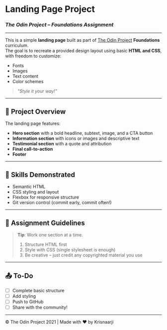 # **Landing Page Project**  
### _The Odin Project – Foundations Assignment_

---

This is a simple **landing page** built as part of [The Odin Project](https://www.theodinproject.com/) **Foundations** curriculum.  
The goal is to recreate a provided design layout using basic **HTML and CSS**, with freedom to customize:

 - Fonts  
 - Images  
 - Text content  
 - Color schemes  

> _"Style it your way!"_

---

## 📄 **Project Overview**

The landing page features:

- **Hero section** with a bold headline, subtext, image, and a CTA button  
- **Information section** with icons or images and descriptive text  
- **Testimonial section** with a quote and attribution  
- **Final call-to-action**  
- **Footer**

---

## 🧠 **Skills Demonstrated**

- Semantic HTML  
- CSS styling and layout  
- Flexbox for responsive structure  
- Git version control (commit early, commit often!)

---

## 📌 **Assignment Guidelines**

> **Tip**: Work one section at a time.  
> 1. Structure HTML first  
> 2. Style with CSS (single stylesheet is enough)  
> 3. Be creative – just credit any copyrighted material you use

---

## 📤 **To-Do**
- [ ] Complete basic structure  
- [ ] Add styling  
- [ ] Push to GitHub  
- [ ] Share with the community!

---

© The Odin Project 2021 | Made with ❤️ by Krisnaarji
